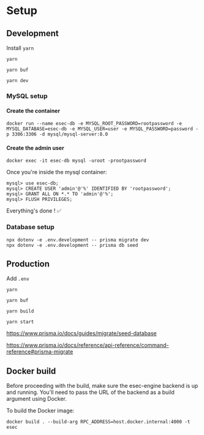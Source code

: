 # Setup

## Development

Install `yarn`

`yarn`

`yarn buf`

`yarn dev`

### MySQL setup

#### Create the container

```
docker run --name esec-db -e MYSQL_ROOT_PASSWORD=rootpassword -e MYSQL_DATABASE=esec-db -e MYSQL_USER=user -e MYSQL_PASSWORD=password -p 3306:3306 -d mysql/mysql-server:8.0
```

#### Create the admin user

```
docker exec -it esec-db mysql -uroot -prootpassword
```

Once you're inside the mysql container:

```
mysql> use esec-db;
mysql> CREATE USER 'admin'@'%' IDENTIFIED BY 'rootpassword';
mysql> GRANT ALL ON *.* TO 'admin'@'%';
mysql> FLUSH PRIVILEGES;
```

Everything's done ! ✅

### Database setup

```
npx dotenv -e .env.development -- prisma migrate dev
npx dotenv -e .env.development -- prisma db seed
```

## Production

Add `.env`

`yarn`

`yarn buf`

`yarn build`

`yarn start`

https://www.prisma.io/docs/guides/migrate/seed-database

https://www.prisma.io/docs/reference/api-reference/command-reference#prisma-migrate

## Docker build

Before proceeding with the build, make sure the esec-engine backend is up and running. You'll need to pass the URL of the backend as a build argument using Docker.

To build the Docker image:

```
docker build . --build-arg RPC_ADDRESS=host.docker.internal:4000 -t esec
```
